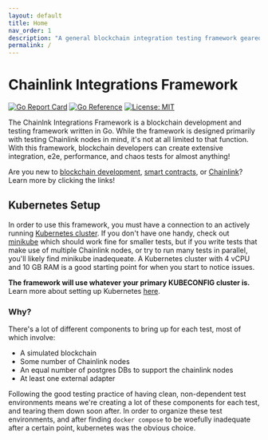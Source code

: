 ```yaml
---
layout: default
title: Home
nav_order: 1
description: "A general blockchain integration testing framework geared towards Chainlink projects"
permalink: /
---
```


# Chainlink Integrations Framework

[![Go Report Card](https://goreportcard.com/badge/github.com/smartcontractkit/integrations-framework)](https://goreportcard.com/report/github.com/smartcontractkit/integrations-framework)
[![Go Reference](https://pkg.go.dev/badge/github.com/smartcontractkit/integrations-framework.svg)](https://pkg.go.dev/github.com/smartcontractkit/integrations-framework)
[![License: MIT](https://img.shields.io/badge/License-MIT-yellow.svg)](https://opensource.org/licenses/MIT)

The Chainlnk Integrations Framework is a blockchain development and testing framework written in Go. While the framework
is designed primarily with testing Chainlink nodes in mind, it's not at all limited to that function. With this
framework, blockchain developers can create extensive integration, e2e, performance, and chaos tests for almost anything!

Are you new to [blockchain development](https://ethereum.org/en/developers/docs/),
[smart contracts](https://docs.chain.link/docs/beginners-tutorial/),
or [Chainlink](https://chain.link/)? Learn more by clicking the links!

## Kubernetes Setup

In order to use this framework, you must have a connection to an actively running
[Kubernetes cluster](https://kubernetes.io/docs/tasks/access-application-cluster/access-cluster/). If you don't have
one handy, check out [minikube](https://minikube.sigs.k8s.io/docs/start/) which should work fine for smaller tests,
but if you write tests that make use of multiple Chainlink nodes, or try to run many tests in parallel, you'll likely
find minikube inadequeate. A Kubernetes cluster with 4 vCPU and 10 GB RAM is a good starting point for when you start
to notice issues.

**The framework will use whatever your primary KUBECONFIG cluster is.** Learn more
about setting up Kubernetes [here](https://kubernetes.io/docs/setup/).

### Why?

There's a lot of different components to bring up for each test, most of which involve:

* A simulated blockchain
* Some number of Chainlink nodes
* An equal number of postgres DBs to support the chainlink nodes
* At least one external adapter

Following the good testing practice of having clean, non-dependent test environments means we're creating a lot of these
components for each test, and tearing them down soon after. In order to organize these test environments, and after
finding `docker compose` to be woefully inadequate after a certain point, kubernetes was the obvious choice.
